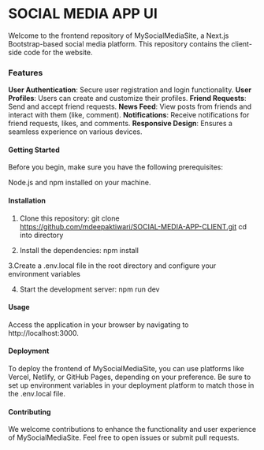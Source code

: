 # SOCIAL MEDIA APP UI

Welcome to the frontend repository of MySocialMediaSite, a Next.js Bootstrap-based social media platform. This repository contains the client-side code for the website.

### Features
**User Authentication**: Secure user registration and login functionality.
**User Profiles**: Users can create and customize their profiles.
**Friend Requests**: Send and accept friend requests.
**News Feed**: View posts from friends and interact with them (like, comment).
**Notifications**: Receive notifications for friend requests, likes, and comments.
**Responsive Design**: Ensures a seamless experience on various devices.

#### Getting Started
Before you begin, make sure you have the following prerequisites:

Node.js and npm installed on your machine.

#### Installation
1. Clone this repository:
git clone https://github.com/mdeepaktiwari/SOCIAL-MEDIA-APP-CLIENT.git
cd into directory

2. Install the dependencies:
npm install

3.Create a .env.local file in the root directory and configure your environment variables

4. Start the development server:
npm run dev

#### Usage
Access the application in your browser by navigating to http://localhost:3000.

#### Deployment
To deploy the frontend of MySocialMediaSite, you can use platforms like Vercel, Netlify, or GitHub Pages, depending on your preference. Be sure to set up environment variables in your deployment platform to match those in the .env.local file.

#### Contributing
We welcome contributions to enhance the functionality and user experience of MySocialMediaSite. Feel free to open issues or submit pull requests.
